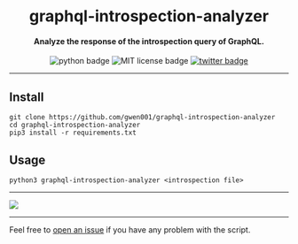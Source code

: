 <h1 align="center">graphql-introspection-analyzer</h1>

<h4 align="center">Analyze the response of the introspection query of GraphQL.</h4>

<p align="center">
    <img src="https://img.shields.io/badge/python-v3-blue" alt="python badge">
    <img src="https://img.shields.io/badge/license-MIT-green" alt="MIT license badge">
    <a href="https://twitter.com/intent/tweet?text=https%3a%2f%2fgithub.com%2fgwen001%2fgraphql-introspection-analyzer%2f" target="_blank"><img src="https://img.shields.io/twitter/url?style=social&url=https%3A%2F%2Fgithub.com%2Fgwen001%2Fgraphql-introspection-analyzer" alt="twitter badge"></a>
</p>

<!-- <p align="center">
    <img src="https://img.shields.io/github/stars/gwen001/graphql-introspection-analyzer?style=social" alt="github stars badge">
    <img src="https://img.shields.io/github/watchers/gwen001/graphql-introspection-analyzer?style=social" alt="github watchers badge">
    <img src="https://img.shields.io/github/forks/gwen001/graphql-introspection-analyzer?style=social" alt="github forks badge">
</p> -->

---

## Install

```
git clone https://github.com/gwen001/graphql-introspection-analyzer
cd graphql-introspection-analyzer
pip3 install -r requirements.txt
```

## Usage

```
python3 graphql-introspection-analyzer <introspection file>
```

---

<img src="https://raw.githubusercontent.com/gwen001/graphql-introspection-analyzer/main/preview.png">

---

Feel free to [open an issue](/../../issues/) if you have any problem with the script.  

